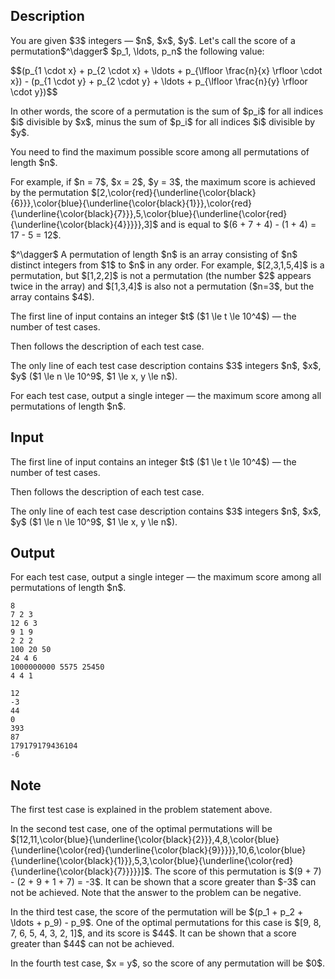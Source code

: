 ## Description

<div><p>You are given $3$ integers&nbsp;— $n$, $x$, $y$. Let's call the <span class="tex-font-style-it">score</span> of a permutation$^\dagger$ $p_1, \ldots, p_n$ the following value:</p><p><span>$$(p_{1 \cdot x} + p_{2 \cdot x} + \ldots + p_{\lfloor \frac{n}{x} \rfloor \cdot x}) - (p_{1 \cdot y} + p_{2 \cdot y} + \ldots + p_{\lfloor \frac{n}{y} \rfloor \cdot y})$$</span></p><p>In other words, the <span class="tex-font-style-it">score</span> of a permutation is the sum of $p_i$ for all indices $i$ divisible by $x$, minus the sum of $p_i$ for all indices $i$ divisible by $y$.</p><p>You need to find the maximum possible <span class="tex-font-style-it">score</span> among all permutations of length $n$.</p><p>For example, if $n = 7$, $x = 2$, $y = 3$, the maximum <span class="tex-font-style-it">score</span> is achieved by the permutation $[2,\color{red}{\underline{\color{black}{6}}},\color{blue}{\underline{\color{black}{1}}},\color{red}{\underline{\color{black}{7}}},5,\color{blue}{\underline{\color{red}{\underline{\color{black}{4}}}}},3]$ and is equal to $(6 + 7 + 4) - (1 + 4) = 17 - 5 = 12$.</p><p>$^\dagger$ A permutation of length $n$ is an array consisting of $n$ distinct integers from $1$ to $n$ in any order. For example, $[2,3,1,5,4]$ is a permutation, but $[1,2,2]$ is not a permutation (the number $2$ appears twice in the array) and $[1,3,4]$ is also not a permutation ($n=3$, but the array contains $4$).</p></div><div class="input-specification"><p>The first line of input contains an integer $t$ ($1 \le t \le 10^4$)&nbsp;— the number of test cases.</p><p>Then follows the description of each test case.</p><p>The only line of each test case description contains $3$ integers $n$, $x$, $y$ ($1 \le n \le 10^9$, $1 \le x, y \le n$).</p></div><div class="output-specification"><p>For each test case, output a single integer&nbsp;— the maximum <span class="tex-font-style-it">score</span> among all permutations of length $n$.</p></div>

## Input

<p>The first line of input contains an integer $t$ ($1 \le t \le 10^4$)&nbsp;— the number of test cases.</p><p>Then follows the description of each test case.</p><p>The only line of each test case description contains $3$ integers $n$, $x$, $y$ ($1 \le n \le 10^9$, $1 \le x, y \le n$).</p>

## Output

<p>For each test case, output a single integer&nbsp;— the maximum <span class="tex-font-style-it">score</span> among all permutations of length $n$.</p>





```input1|2,4,6,8
8
7 2 3
12 6 3
9 1 9
2 2 2
100 20 50
24 4 6
1000000000 5575 25450
4 4 1
```




```output1
12
-3
44
0
393
87
179179179436104
-6
```



## Note

<p>The first test case is explained in the problem statement above.</p><p>In the second test case, one of the optimal permutations will be $[12,11,\color{blue}{\underline{\color{black}{2}}},4,8,\color{blue}{\underline{\color{red}{\underline{\color{black}{9}}}}},10,6,\color{blue}{\underline{\color{black}{1}}},5,3,\color{blue}{\underline{\color{red}{\underline{\color{black}{7}}}}}]$. The <span class="tex-font-style-it">score</span> of this permutation is $(9 + 7) - (2 + 9 + 1 + 7) = -3$. It can be shown that a <span class="tex-font-style-it">score</span> greater than $-3$ can not be achieved. Note that the answer to the problem can be negative.</p><p>In the third test case, the <span class="tex-font-style-it">score</span> of the permutation will be $(p_1 + p_2 + \ldots + p_9) - p_9$. One of the optimal permutations for this case is $[9, 8, 7, 6, 5, 4, 3, 2, 1]$, and its <span class="tex-font-style-it">score</span> is $44$. It can be shown that a <span class="tex-font-style-it">score</span> greater than $44$ can not be achieved.</p><p>In the fourth test case, $x = y$, so the <span class="tex-font-style-it">score</span> of any permutation will be $0$.</p>
